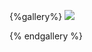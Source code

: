 {%gallery%}
![](https://alyx111.oss-cn-shenzhen.aliyuncs.com/travel/shenzhen/shenzhen-2023-01-04-(10).jpg)


{% endgallery %}